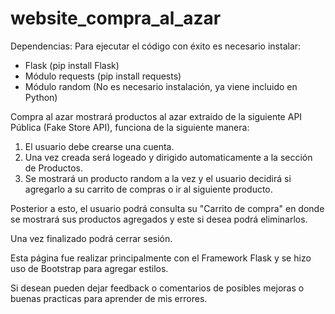 # website_compra_al_azar

Dependencias: 
Para ejecutar el código con éxito es necesario instalar:
 - Flask (pip install Flask)
 - Módulo requests (pip install requests)
 - Módulo random (No es necesario instalación, ya viene incluido en Python)

Compra al azar mostrará productos al azar extraido de la siguiente API Pública (Fake Store API), funciona de la siguiente manera:
1. El usuario debe crearse una cuenta.
2. Una vez creada será logeado y dirigido automaticamente a la sección de Productos.
3. Se mostrará un producto random a la vez y el usuario decidirá si agregarlo a su carrito de compras o ir al siguiente producto.

Posterior a esto, el usuario podrá consulta su "Carrito de compra" en donde se mostrará sus productos agregados y este si desea podrá eliminarlos.

Una vez finalizado podrá cerrar sesión.

Esta página fue realizar principalmente con el Framework Flask y se hizo uso de Bootstrap para agregar estilos.

Si desean pueden dejar feedback o comentarios de posibles mejoras o buenas practicas para aprender de mis errores.
